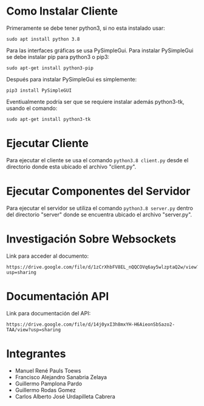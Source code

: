 # Como Instalar Cliente
Primeramente se debe tener python3, si no esta instalado usar:

    sudo apt install python 3.8

Para las interfaces gráficas se usa PySimpleGui. Para instalar PySimpleGui se debe instalar pip para python3 o pip3:

    sudo apt-get install python3-pip
    
Después para instalar PySimpleGui es simplemente:

    pip3 install PySimpleGUI


Eventiualmente podría ser que se requiere instalar además python3-tk, usando el comando:

    sudo apt-get install python3-tk


# Ejecutar Cliente
Para ejecutar el cliente se usa el comando `python3.8 client.py` desde el directorio donde esta ubicado el archivo "client.py".

# Ejecutar Componentes del Servidor
Para ejecutar el servidor se utiliza el comando `python3.8 server.py` dentro del directorio "server" donde se encuentra ubicado el archivo "server.py".

# Investigación Sobre Websockets
Link para acceder al documento:

    https://drive.google.com/file/d/1zCrXhbFV8EL_nQQCOVq6ay5wlzptaQ2w/view?usp=sharing
    
# Documentación API
Link para documentación del API:

    https://drive.google.com/file/d/14j0yxI3h8mxYH-H6AieonSbSazo2-TAA/view?usp=sharing
    
# Integrantes
* Manuel René Pauls Toews
* Francisco Alejandro Sanabria Zelaya
* Guillermo Pamplona Pardo
* Guillermo Rodas Gomez
* Carlos Alberto José Urdapilleta Cabrera


